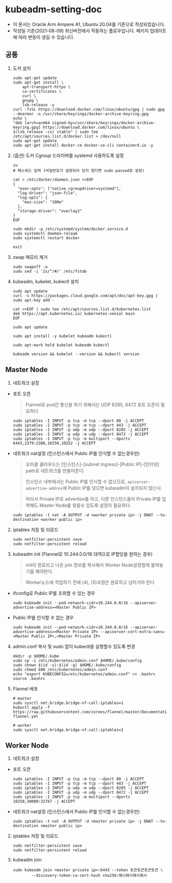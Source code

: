 # kubeadm-setting-doc
- 이 문서는 Oracle Arm Ampere A1, Ubuntu 20.04를 기준으로 작성되었습니다.
- 작성일 기준(2021-08-09) 최신버전에서 작동하는 플로우입니다. 패키지 업데이트에 따라 변동이 생길 수 있습니다.


## 공통

1. 도커 설치
    ```
    sudo apt-get update
    sudo apt-get install \
        apt-transport-https \
        ca-certificates \
        curl \
        gnupg \
        lsb-release -y
    curl -fsSL https://download.docker.com/linux/ubuntu/gpg | sudo gpg --dearmor -o /usr/share/keyrings/docker-archive-keyring.gpg
    echo \
    "deb [arch=arm64 signed-by=/usr/share/keyrings/docker-archive-keyring.gpg] https://download.docker.com/linux/ubuntu \
    $(lsb_release -cs) stable" | sudo tee /etc/apt/sources.list.d/docker.list > /dev/null
    sudo apt-get update
    sudo apt-get install docker-ce docker-ce-cli containerd.io -y
    ```
2. (옵션) 도커 Cgroup 드라이버를 systemd 사용하도록 설정
    ```
    su
    # 패스워드 입력 (비밀번호가 설정되어 있지 않다면 sudo passwd로 설정)

    cat > /etc/docker/daemon.json <<EOF
    {
      "exec-opts": ["native.cgroupdriver=systemd"],
      "log-driver": "json-file",
      "log-opts": {
        "max-size": "100m"
      },
      "storage-driver": "overlay2"
    }
    EOF

    sudo mkdir -p /etc/systemd/system/docker.service.d
    sudo systemctl daemon-reload
    sudo systemctl restart docker

    exit
    ```

3. swap 메모리 제거
    ```
    sudo swapoff -a
    sudo sed -i '2s/^/#/' /etc/fstab
    ```

4. kubeadm, kubelet, kubectl 설치
    ```
    sudo apt update
    curl -s https://packages.cloud.google.com/apt/doc/apt-key.gpg | sudo apt-key add -

    cat <<EOF | sudo tee /etc/apt/sources.list.d/kubernetes.list
    deb https://apt.kubernetes.io/ kubernetes-xenial main
    EOF

    sudo apt update

    sudo apt install -y kubelet kubeadm kubectl

    sudo apt-mark hold kubelet kubeadm kubectl

    kubeadm version && kubelet --version && kubectl version

    ```
## Master Node
1. 네트워크 설정
- 포트 오픈
    > Flannel로 pod간 통신을 하기 위해서는 UDP 8285, 8472 포트 오픈이 필요하다
    
    ```
    sudo iptables -I INPUT -p tcp -m tcp --dport 80 -j ACCEPT
    sudo iptables -I INPUT -p tcp -m tcp --dport 443 -j ACCEPT
    sudo iptables -I INPUT -p udp -m udp --dport 8285 -j ACCEPT
    sudo iptables -I INPUT -p udp -m udp --dport 8472 -j ACCEPT
    sudo iptables -I INPUT -p tcp -m multiport --dports 6443,2379:2380,10250,10252 -j ACCEPT
    ```
- 네트워크 nat설정 (인스턴스에서 Public IP를 인식할 수 없는경우만)
    > 오라클 클라우드는 [인스턴스]-[subnet ingress]-[Public IP]-[인터넷] path로 네트워크를 만들어준다.
    > 
    > 인스턴스 내부에서는 Public IP를 인식할 수 없으므로, `apiserver-advertise-addres`에 Public IP를 넣으면 kubeadm이 설치되지 않는다.
    >
    > 따라서 Private IP로 advertise를 하고, 다른 인스턴스들이 Private IP를 입력해도 Master Node를 찾을수 있도록 설정이 필요하다.
    ```
    sudo iptables -t nat -A OUTPUT -d <worker private ip> -j DNAT --to-destination <worker public ip>
    ```

2. iptables 저장 및 리로드
    ```
    sudo netfilter-persistent save
    sudo netfilter-persistent reload
    ```

3. kubeadm init (Flannel로 10.244.0.0/16 대역으로 IP할당을 원하는 경우)
    > init이 완료되고 나온 join 정보를 복사해서 Worker Node설정할때 붙여놓기를 해야한다.
    > 
    > Worker노드에 작업하기 전에 (4), (5)과정은 완료하고 넘어가야 한다
- ifconfig로 Public IP를 조회할 수 있는 경우 
    ```
    sudo kubeadm init --pod-network-cidr=10.244.0.0/16 --apiserver-advertise-address=<Master Public IP>
    ```
- Public IP를 인식할 수 없는 경우
    ```
    sudo kubeadm init --pod-network-cidr=10.244.0.0/16 --apiserver-advertise-address=<Master Private IP> --apiserver-cert-extra-sans=<Master Public IP>,<Master Private IP>
    ```


4. admin.conf 복사 및 sudo 없이 kubectl을 실행할수 있도록 변경
    ```
    mkdir -p $HOME/.kube
    sudo cp -i /etc/kubernetes/admin.conf $HOME/.kube/config
    sudo chown $(id -u):$(id -g) $HOME/.kube/config
    sudo chmod 600 /etc/kubernetes/admin.conf
    echo "export KUBECONFIG=/etc/kubernetes/admin.conf" >> .bashrc
    source .bashrc
    ```

5. Flannel 배포
    ```
    # master
    sudo sysctl net.bridge.bridge-nf-call-iptables=1
    kubectl apply -f https://raw.githubusercontent.com/coreos/flannel/master/Documentation/kube-flannel.yml
    ```
    ```
    # worker
    sudo sysctl net.bridge.bridge-nf-call-iptables=1
    ```

## Worker Node

1. 네트워크 설정
- 포트 오픈
    ```
    sudo iptables -I INPUT -p tcp -m tcp --dport 80 -j ACCEPT
    sudo iptables -I INPUT -p tcp -m tcp --dport 443 -j ACCEPT
    sudo iptables -I INPUT -p udp -m udp --dport 8285 -j ACCEPT
    sudo iptables -I INPUT -p udp -m udp --dport 8472 -j ACCEPT
    sudo iptables -I INPUT -p tcp -m multiport --dports 10250,30000:32767 -j ACCEPT
    ```
- 네트워크 nat설정 (인스턴스에서 Public IP를 인식할 수 없는경우만)
    ```
    sudo iptables -t nat -A OUTPUT -d <master private ip> -j DNAT --to-destination <master public ip>
    ```

2. iptables 저장 및 리로드
    ```
    sudo netfilter-persistent save
    sudo netfilter-persistent reload
    ```

3. kubeadm join
    ```
    sudo kubeadm join <master private ip>:6443 --token 토큰토큰토큰토큰 \
            --discovery-token-ca-cert-hash sha256:해시해시해시해시
    ```

